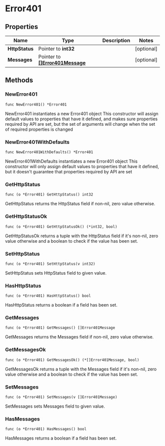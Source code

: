 # Error401

## Properties

|Name | Type | Description | Notes|
|------------ | ------------- | ------------- | -------------|
|**HttpStatus** | Pointer to **int32** |  | [optional] |
|**Messages** | Pointer to [**[]Error401Message**](Error401Message.md) |  | [optional] |

## Methods

### NewError401

`func NewError401() *Error401`

NewError401 instantiates a new Error401 object
This constructor will assign default values to properties that have it defined,
and makes sure properties required by API are set, but the set of arguments
will change when the set of required properties is changed

### NewError401WithDefaults

`func NewError401WithDefaults() *Error401`

NewError401WithDefaults instantiates a new Error401 object
This constructor will only assign default values to properties that have it defined,
but it doesn't guarantee that properties required by API are set

### GetHttpStatus

`func (o *Error401) GetHttpStatus() int32`

GetHttpStatus returns the HttpStatus field if non-nil, zero value otherwise.

### GetHttpStatusOk

`func (o *Error401) GetHttpStatusOk() (*int32, bool)`

GetHttpStatusOk returns a tuple with the HttpStatus field if it's non-nil, zero value otherwise
and a boolean to check if the value has been set.

### SetHttpStatus

`func (o *Error401) SetHttpStatus(v int32)`

SetHttpStatus sets HttpStatus field to given value.

### HasHttpStatus

`func (o *Error401) HasHttpStatus() bool`

HasHttpStatus returns a boolean if a field has been set.

### GetMessages

`func (o *Error401) GetMessages() []Error401Message`

GetMessages returns the Messages field if non-nil, zero value otherwise.

### GetMessagesOk

`func (o *Error401) GetMessagesOk() (*[]Error401Message, bool)`

GetMessagesOk returns a tuple with the Messages field if it's non-nil, zero value otherwise
and a boolean to check if the value has been set.

### SetMessages

`func (o *Error401) SetMessages(v []Error401Message)`

SetMessages sets Messages field to given value.

### HasMessages

`func (o *Error401) HasMessages() bool`

HasMessages returns a boolean if a field has been set.



